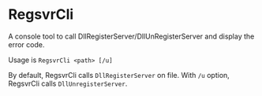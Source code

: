 # RegsvrCli
A console tool to call DllRegisterServer/DllUnRegisterServer and display the error code.

Usage is `RegsvrCli <path> [/u]`

By default, RegsvrCli calls `DllRegisterServer` on <path> file. With `/u` option, RegsvrCli calls `DllUnregisterServer`.
